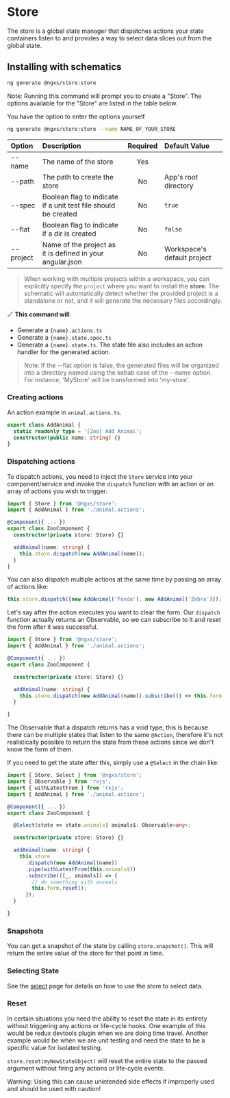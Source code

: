 # Store

The store is a global state manager that dispatches actions your state
containers listen to and provides a way to select data slices out from
the global state.

## Installing with schematics

```bash
ng generate @ngxs/store:store
```

Note: Running this command will prompt you to create a "Store". The options available for the "Store" are listed in the table below.

You have the option to enter the options yourself

```bash
ng generate @ngxs/store:store --name NAME_OF_YOUR_STORE
```

| Option    | Description                                                    | Required | Default Value               |
| :-------- | :------------------------------------------------------------- | :------: | :-------------------------- |
| --name    | The name of the store                                          |   Yes    |                             |
| --path    | The path to create the store                                   |    No    | App's root directory        |
| --spec    | Boolean flag to indicate if a unit test file should be created |    No    | `true`                      |
| --flat    | Boolean flag to indicate if a dir is created                   |    No    | `false`                     |
| --project | Name of the project as it is defined in your angular.json      |    No    | Workspace's default project |

> When working with multiple projects within a workspace, you can explicitly specify the `project` where you want to install the **store**. The schematic will automatically detect whether the provided project is a standalone or not, and it will generate the necessary files accordingly.

🪄 **This command will**:

- Generate a `{name}.actions.ts`
- Generate a `{name}.state.spec.ts`
- Generate a `{name}.state.ts`. The state file also includes an action handler for the generated action.

> Note: If the --flat option is false, the generated files will be organized into a directory named using the kebab case of the --name option. For instance, 'MyStore' will be transformed into 'my-store'.

### Creating actions

An action example in `animal.actions.ts`.

```ts
export class AddAnimal {
  static readonly type = '[Zoo] Add Animal';
  constructor(public name: string) {}
}
```

### Dispatching actions

To dispatch actions, you need to inject the `Store` service into your component/service
and invoke the `dispatch` function with an action or an array of actions you wish to trigger.

```ts
import { Store } from '@ngxs/store';
import { AddAnimal } from './animal.actions';

@Component({ ... })
export class ZooComponent {
  constructor(private store: Store) {}

  addAnimal(name: string) {
    this.store.dispatch(new AddAnimal(name));
  }
}
```

You can also dispatch multiple actions at the same time by passing an array of actions like:

```ts
this.store.dispatch([new AddAnimal('Panda'), new AddAnimal('Zebra')]);
```

Let's say after the action executes you want to clear
the form. Our `dispatch` function actually returns an Observable, so we can
subscribe to it and reset the form after it was successful.

```ts
import { Store } from '@ngxs/store';
import { AddAnimal } from './animal.actions';

@Component({ ... })
export class ZooComponent {

  constructor(private store: Store) {}

  addAnimal(name: string) {
    this.store.dispatch(new AddAnimal(name)).subscribe(() => this.form.reset());
  }

}
```

The Observable that a dispatch returns has a void type, this is because
there can be multiple states that listen to the same `@Action`,
therefore it's not realistically possible to return the state
from these actions since we don't know the form of them.

If you need to get the state after this, simply use a
`@Select` in the chain like:

```ts
import { Store, Select } from '@ngxs/store';
import { Observable } from 'rxjs';
import { withLatestFrom } from 'rxjs';
import { AddAnimal } from './animal.actions';

@Component({ ... })
export class ZooComponent {

  @Select(state => state.animals) animals$: Observable<any>;

  constructor(private store: Store) {}

  addAnimal(name: string) {
    this.store
      .dispatch(new AddAnimal(name))
      .pipe(withLatestFrom(this.animals$))
      .subscribe(([_, animals]) => {
        // do something with animals
        this.form.reset();
      });
  }

}
```

### Snapshots

You can get a snapshot of the state by calling `store.snapshot()`. This will return the entire
value of the store for that point in time.

### Selecting State

See the [select](select.md) page for details on how to use the store to select data.

### Reset

In certain situations you need the ability to reset the state in its entirety without
triggering any actions or life-cycle hooks. One example of this would be redux devtools plugin
when we are doing time travel. Another example would be when we are unit testing and need
the state to be a specific value for isolated testing.

`store.reset(myNewStateObject)` will reset the entire state to the passed argument without firing
any actions or life-cycle events.

Warning: Using this can cause unintended side effects if improperly used and should be used with caution!
